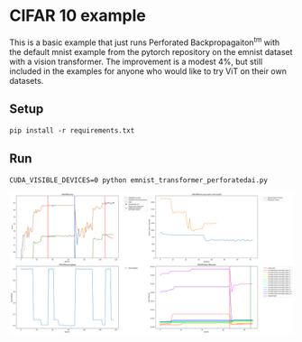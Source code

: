 # CIFAR 10 example

This is a basic example that just runs Perforated Backpropagaiton<sup>tm</sup> with the default mnist example from the pytorch repository on the emnist dataset with a vision transformer. The improvement is a modest 4%, but still included in the examples for anyone who would like to try ViT on their own datasets.

## Setup

    pip install -r requirements.txt

## Run

    CUDA_VISIBLE_DEVICES=0 python emnist_transformer_perforatedai.py


![Example Output](exampleOutput.png "Example Output")
